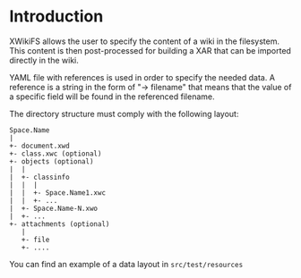 Introduction
===========

XWikiFS allows the user to specify the content of a wiki in the filesystem. This content is then post-processed for building a XAR that can be imported directly in the wiki.

YAML file with references is used in order to specify the needed data. A reference is a string in the form of "-> filename" that means that the value of a specific field will be found in the referenced filename.

The directory structure must comply with the following layout:

    Space.Name
    |
    +- document.xwd
    +- class.xwc (optional)
    +- objects (optional)
    |  |
    |  +- classinfo
    |  |  |
    |  |  +- Space.Name1.xwc
    |  |  +- ...
    |  +- Space.Name-N.xwo
    |  +- ...
    +- attachments (optional)
       |
       +- file
       +- ....

You can find an example of a data layout in `src/test/resources`



